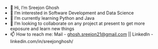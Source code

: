 - 👋 Hi, I’m Sreejon Ghosh
- 👀 I’m interested in Software Development and Data Science
- 🌱 I’m currently learning Python and Java
- 💞️ I’m looking to collaborate on any project at present to get more exposure and learn new things 
- 📫 How to reach me: Mail - ghosh.sreejon21@gmail.com || LinkedIn - linkedin.com/in/sreejonghosh/

<!---
GhoshSreejon/GhoshSreejon is a ✨ special ✨ repository because its `README.md` (this file) appears on your GitHub profile.
You can click the Preview link to take a look at your changes.
--->
